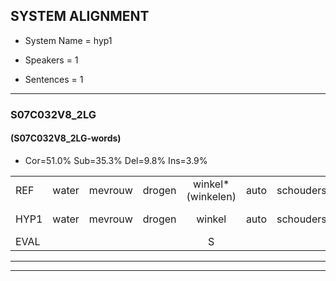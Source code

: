 
## SYSTEM ALIGNMENT

- System Name = hyp1

- Speakers = 1

- Sentences = 1

---

### S07C032V8_2LG

#### (S07C032V8_2LG-words)

- Cor=51.0%	Sub=35.3%	Del=9.8%	Ins=3.9%

|  |  |  |  |  |  |  |  |  |  |  |  |  |  |  |  |  |  |  |  |  |  |  |  |  |  |  |  |  |  |  |  |  |  |  |  |  |  |  |  |  |  |  |  |  |  |  |  |  |  |  |  |
|:--- |:---:|:---:|:---:|:---:|:---:|:---:|:---:|:---:|:---:|:---:|:---:|:---:|:---:|:---:|:---:|:---:|:---:|:---:|:---:|:---:|:---:|:---:|:---:|:---:|:---:|:---:|:---:|:---:|:---:|:---:|:---:|:---:|:---:|:---:|:---:|:---:|:---:|:---:|:---:|:---:|:---:|:---:|:---:|:---:|:---:|:---:|:---:|:---:|:---:|:---:|:---:|
| REF | water | mevrouw | drogen | winkel*(winkelen) | auto | schouders |  | verhaal | koning | moeilijk | speelplaats | drinken | hoofdpijn | regen | vliegtuig | stoppen | opnieuw | gooien | * | sneeuwen | * | moeder | liedje | potlood | * | fietsbel | vinger | dichtbij | meisje | * | * | muziek | waarom | * | * | lawaai |  | zwemmen | vuurwerk | appel | * | * | kussen | *(eerst) | eerste | * | * | * | kleuren | voetbal | vlinder |
| HYP1 | water | mevrouw | drogen | winkel | auto | schouders | voor | shel | koning | moelijk | speelplaats | drinken | hoofdpijn | wegen | vliegtuig | stoppen | opnieuw | gooien |  | sneeuwen | m | moeder |  | litje | potnoot | ffiebel | vinger | dichtbij | meisje | schuifuur | wie | zie | ik | waarom? | schoren | lawaai | so | bemen | vuurwerk | appel |  | ce-sola | kussen | eerst | eerste |  |  | sierzus | kleuren | voetbal | vlinder |
| EVAL |  |  |  | S |  |  | I | S |  | S |  |  |  | S |  |  |  |  | D |  | S |  | D | S | S | S |  |  |  | S | S | S | S | S | S |  | I | S |  |  | D | S |  | S |  | D | D | S |  |  |  |
---

---
